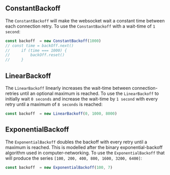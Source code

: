 ## ConstantBackoff

The `ConstantBackoff` will make the websocket wait a constant time between each connection retry. To use the `ConstantBackoff`
with a wait-time of `1 second`:

```typescript
const backoff  = new ConstantBackoff(1000)
// const time = backOff.next()
//     if (time === 1000) {
//         backOff.reset()
//     }
```

## LinearBackoff

The `LinearBackoff` linearly increases the wait-time between connection-retries until an optional maximum is reached.
To use the `LinearBackoff` to initially wait `0 seconds` and increase the wait-time by `1 second` with every retry until
a maximum of `8 seconds` is reached:

```typescript
const backoff  = new LinearBackoff(0, 1000, 8000)
```

## ExponentialBackoff

The `ExponentialBackoff` doubles the backoff with every retry until a maximum is reached. This is modelled after the binary
exponential-backoff algorithm used in computer-networking. To use the `ExponentialBackoff` that will produce the series
`[100, 200, 400, 800, 1600, 3200, 6400]`:

```typescript
const backoff  = new ExponentialBackoff(100, 7)
```

